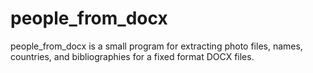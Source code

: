 # people_from_docx

people_from_docx is a small program for extracting photo files, names, countries, and bibliographies for a fixed format DOCX files.
